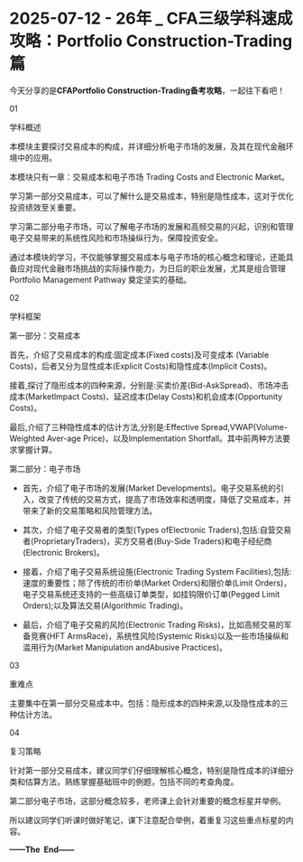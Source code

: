 # 2025-07-12 - 26年 _ CFA三级学科速成攻略：Portfolio Construction-Trading篇

今天分享的是**CFAPortfolio Construction-Trading备考攻略**，一起往下看吧！

01

学科概述

本模块主要探讨交易成本的构成，并详细分析电子市场的发展，及其在现代金融环境中的应用。

本模块只有一章：交易成本和电子市场 Trading Costs and Electronic Market。

学习第一部分交易成本，可以了解什么是交易成本，特别是隐性成本，这对于优化投资绩效至关重要。

学习第二部分电子市场，可以了解电子市场的发展和高频交易的兴起，识别和管理电子交易带来的系统性风险和市场操纵行为，保障投资安全。

通过本模块的学习，不仅能够掌握交易成本与电子市场的核心概念和理论，还能具备应对现代金融市场挑战的实际操作能力，为日后的职业发展，尤其是组合管理Portfolio Management Pathway 奠定坚实的基础。

02

学科框架



第一部分：交易成本

首先，介绍了交易成本的构成:固定成本(Fixed costs)及可变成本 (Variable Costs)，后者又分为显性成本(Explicit Costs)和隐性成本(lmplicit Costs)。

接着,探讨了隐形成本的四种来源，分别是:买卖价差(Bid-AskSpread)、市场冲击成本(Marketlmpact Costs)、延迟成本(Delay Costs)和机会成本(Opportunity Costs)。

最后,介绍了三种隐性成本的估计方法,分别是:Effective Spread,VWAP(Volume-Weighted Aver-age Price)，以及lmplementation Shortfall。其中前两种方法要求掌握计算。

第二部分：电子市场

* 首先，介绍了电子市场的发展(Market Developments)。电子交易系统的引入，改变了传统的交易方式，提高了市场效率和透明度，降低了交易成本，并带来了新的交易策略和风险管理方法。

* 其次，介绍了电子交易者的类型(Types ofElectronic Traders),包括:自营交易者(ProprietaryTraders)，买方交易者(Buy-Side Traders)和电子经纪商(Electronic Brokers)。

* 接着，介绍了电子交易系统设施(Electronic Trading System Facilities),包括:速度的重要性；除了传统的市价单(Market Orders)和限价单(Limit Orders)，电子交易系统还支持的一些高级订单类型，如挂钩限价订单(Pegged Limit Orders);以及算法交易(Algorithmic Trading)。

* 最后，介绍了电子交易的风险(Electronic Trading Risks)，比如高频交易的军备竞赛(HFT ArmsRace)，系统性风险(Systemic Risks)以及一些市场操纵和滥用行为(Market Manipulation andAbusive Practices)。

03

重难点

主要集中在第一部分交易成本中。包括：隐形成本的四种来源,以及隐性成本的三种估计方法。

04

复习策略

针对第一部分交易成本，建议同学们仔细理解核心概念，特别是隐性成本的详细分类和估算方法，熟练掌握基础班中的例题，包括不同的考查角度。

第二部分电子市场，这部分概念较多，老师课上会针对重要的概念标星并举例。

所以建议同学们听课时做好笔记，课下注意配合举例，着重复习这些重点标星的内容。

**——The  End——**